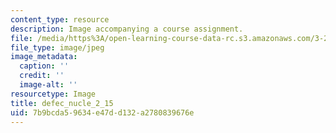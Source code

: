 ```yaml
---
content_type: resource
description: Image accompanying a course assignment.
file: /media/https%3A/open-learning-course-data-rc.s3.amazonaws.com/3-22-mechanical-behavior-of-materials-spring-2008/7b9bcda59634e47dd132a2780839676e_defec_nucle_2_15.jpg
file_type: image/jpeg
image_metadata:
  caption: ''
  credit: ''
  image-alt: ''
resourcetype: Image
title: defec_nucle_2_15
uid: 7b9bcda5-9634-e47d-d132-a2780839676e
---
```

